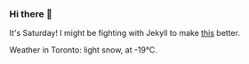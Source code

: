 ### Hi there :wave:

It's Saturday! I might be fighting with Jekyll to make [this](https://swissclubto.github.io) better.

Weather in Toronto: light snow, at -19°C.
